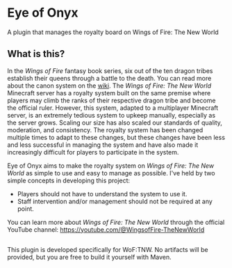 # Eye of Onyx
A plugin that manages the royalty board on Wings of Fire: The New World

## What is this?
In the *Wings of Fire* fantasy book series, six out of the ten dragon tribes establish their queens through a battle to the death. You can read more about the canon system on the [wiki](https://wingsoffire.fandom.com/wiki/Dragon_royalty). The *Wings of Fire: The New World* Minecraft server has a royalty system built on the same premise where players may climb the ranks of their respective dragon tribe and become the official ruler. However, this system, adapted to a multiplayer Minecraft server, is an extremely tedious system to upkeep manually, especially as the server grows. Scaling our size has also scaled our standards of quality, moderation, and consistency. The royalty system has been changed multiple times to adapt to these changes, but these changes have been less and less successful in managing the system and have also made it increasingly difficult for players to participate in the system.

Eye of Onyx aims to make the royalty system on *Wings of Fire: The New World* as simple to use and easy to manage as possible. I've held by two simple concepts in developing this project:
- Players should not have to understand the system to use it.
- Staff intervention and/or management should not be required at any point.

You can learn more about *Wings of Fire: The New World* through the official YouTube channel: https://youtube.com/@WingsofFire-TheNewWorld

##
This plugin is developed specifically for WoF:TNW. No artifacts will be provided, but you are free to build it yourself with Maven.
